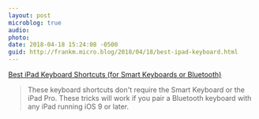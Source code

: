 ```yaml
---
layout: post
microblog: true
audio: 
photo: 
date: 2018-04-18 15:24:08 -0500
guid: http://frankm.micro.blog/2018/04/18/best-ipad-keyboard.html
---
```

[Best iPad Keyboard Shortcuts (for Smart Keyboards or Bluetooth)](https://www.laptopmag.com/articles/every-ipad-keyboard-shortcut)

> These keyboard shortcuts don't require the Smart Keyboard or the iPad Pro. These tricks will work if you pair a Bluetooth keyboard with any iPad running iOS 9 or later. 
